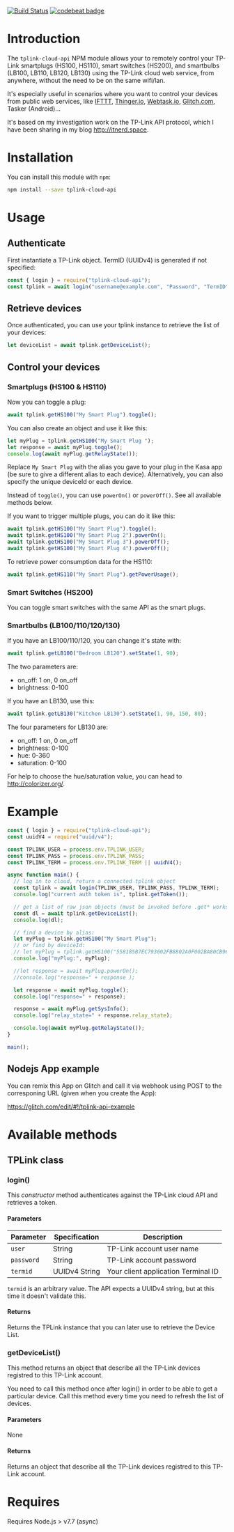 [![Build Status](https://travis-ci.org/adumont/tplink-cloud-api.svg?branch=master)](https://travis-ci.org/adumont/tplink-cloud-api)
[![codebeat badge](https://codebeat.co/badges/14afe7d2-3666-4d35-8fd6-c2e1b027e386)](https://codebeat.co/projects/github-com-adumont-tplink-cloud-api-master)

# Introduction

The `tplink-cloud-api` NPM module allows your to remotely control your TP-Link smartplugs (HS100, HS110), smart switches (HS200), and smartbulbs (LB100, LB110, LB120, LB130) using the TP-Link cloud web service, from anywhere, without the need to be on the same wifi/lan.

It's especially useful in scenarios where you want to control your devices from public web services, like [IFTTT](https://ifttt.com/), [Thinger.io](https://thinger.io/), [Webtask.io](https://webtask.io/), [Glitch.com](http://glitch.com/), Tasker (Android)...

It's based on my investigation work on the TP-Link API protocol, which I have been sharing in my blog http://itnerd.space.

# Installation

You can install this module with `npm`:

```bash
npm install --save tplink-cloud-api
```

# Usage

## Authenticate

First instantiate a TP-Link object. TermID (UUIDv4) is generated if not specified:

```javascript
const { login } = require("tplink-cloud-api");
const tplink = await login("username@example.com", "Password", "TermID");
```

## Retrieve devices

Once authenticated, you can use your tplink instance to retrieve the list of your devices:

```javascript
let deviceList = await tplink.getDeviceList();
```

## Control your devices

### Smartplugs (HS100 & HS110)

Now you can toggle a plug:

```javascript
await tplink.getHS100("My Smart Plug").toggle();
```

You can also create an object and use it like this:

```javascript
let myPlug = tplink.getHS100("My Smart Plug ");
let response = await myPlug.toggle();
console.log(await myPlug.getRelayState());
```

Replace `My Smart Plug` with the alias you gave to your plug in the Kasa app (be sure to give a different alias to each device). Alternatively, you can also specify the unique deviceId or each device.

Instead of `toggle()`, you can use `powerOn()` or `powerOff()`. See all available methods below.

If you want to trigger multiple plugs, you can do it like this:

```javascript
await tplink.getHS100("My Smart Plug").toggle();
await tplink.getHS100("My Smart Plug 2").powerOn();
await tplink.getHS100("My Smart Plug 3").powerOff();
await tplink.getHS100("My Smart Plug 4").powerOff();
```

To retrieve power consumption data for the HS110:

```javascript
await tplink.getHS110("My Smart Plug").getPowerUsage();
```

### Smart Switches (HS200)

You can  toggle smart switches with the same API as the smart plugs.

### Smartbulbs (LB100/110/120/130)

If you have an LB100/110/120, you can change it's state with:

```javascript
await tplink.getLB100("Bedroom LB120").setState(1, 90);
```

The two parameters are:

- on_off: 1 on, 0 on_off
- brightness: 0-100

If you have an LB130, use this:

```javascript
await tplink.getLB130("Kitchen LB130").setState(1, 90, 150, 80);
```

The four parameters for LB130 are:

- on_off: 1 on, 0 on_off
- brightness: 0-100
- hue: 0-360
- saturation: 0-100

For help to choose the hue/saturation value, you can head to http://colorizer.org/.

# Example

```javascript
const { login } = require("tplink-cloud-api");
const uuidV4 = require("uuid/v4");

const TPLINK_USER = process.env.TPLINK_USER;
const TPLINK_PASS = process.env.TPLINK_PASS;
const TPLINK_TERM = process.env.TPLINK_TERM || uuidV4();

async function main() {
  // log in to cloud, return a connected tplink object
  const tplink = await login(TPLINK_USER, TPLINK_PASS, TPLINK_TERM);
  console.log("current auth token is", tplink.getToken());

  // get a list of raw json objects (must be invoked before .get* works)
  const dl = await tplink.getDeviceList();
  console.log(dl);

  // find a device by alias:
  let myPlug = tplink.getHS100("My Smart Plug");
  // or find by deviceId:
  // let myPlug = tplink.getHS100("558185B7EC793602FB8802A0F002BA80CB96F401");
  console.log("myPlug:", myPlug);

  //let response = await myPlug.powerOn();
  //console.log("response=" + response );

  let response = await myPlug.toggle();
  console.log("response=" + response);

  response = await myPlug.getSysInfo();
  console.log("relay_state=" + response.relay_state);

  console.log(await myPlug.getRelayState());
}

main();
```

## Nodejs App example

You can remix this App on Glitch and call it via webhook using POST to the corresponing URL (given when you create the App):

https://glitch.com/edit/#!/tplink-api-example

# Available methods

## TPLink class

### login()

This _constructor_ method authenticates against the TP-Link cloud API and retrieves a token.

#### Parameters

| Parameter  | Specification | Description                         |
| ---------- | ------------- | ----------------------------------- |
| `user`     | String        | TP-Link account user name           |
| `password` | String        | TP-Link account password            |
| `termid`   | UUIDv4 String | Your client application Terminal ID |

`termid` is an arbitrary value. The API expects a UUIDv4 string, but at this time it doesn't validate this.

#### Returns

Returns the TPLink instance that you can later use to retrieve the Device List.

### getDeviceList()

This method returns an object that describe all the TP-Link devices registred to this TP-Link account.

You need to call this method once after login() in order to be able to get a particular device. Call this method every time you need to refresh the list of devices.

#### Parameters

None

#### Returns

Returns an object that describe all the TP-Link devices registred to this TP-Link account.

# Requires

Requires Node.js > v7.7 (async)
